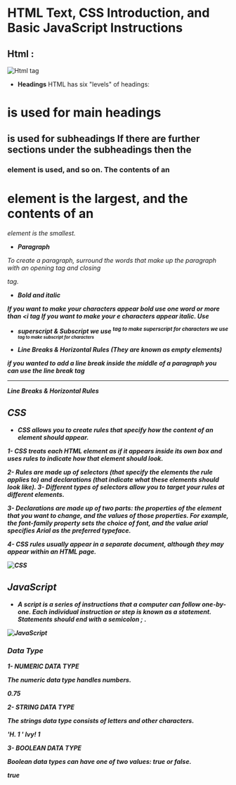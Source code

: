 # HTML Text, CSS Introduction, and Basic JavaScript Instructions

## Html :
![Html tag](https://miro.medium.com/max/834/1*btGyl3NCaO-QKLxq8KEDCA.png)

- **Headings**
HTML has six "levels" of headings: 
<h1> is used for main headings 
<h2> is used for subheadings If there are further sections under the subheadings then the <h3>
element is used, and so on.
The contents of an 
<h1>element is the largest, and the contents of an <h6>
element is the smallest.

- **Paragraph**
<P> To create a paragraph, surround the words that make up the paragraph with an opening 
tag and closing </p>
tag.

- ***Bold and italic***

<b> 

If you want to make your characters appear bold use <b> one word or more than </b><i
<i> tag
If you want to make your e characters appear italic. Use <I> </i>

- **superscript & Subscript**
we use <sup> tag to make superscript for characters 
we use <sub> tag to make subscript for characters 

- **Line Breaks & Horizontal Rules** (They are known as empty elements)
 <b />
if you wanted to add a line break inside the middle of a paragraph you can use the line break tag  
<hr />
Line Breaks & Horizontal Rules


## CSS

* CSS allows you to create rules that specify how the content of an element should appear.

1- CSS treats each HTML element as if it appears inside its own box and uses rules to indicate how that element should look. 

2- Rules are made up of selectors (that specify the elements the rule applies to) and declarations (that indicate what these elements should look like). 3- Different types of selectors allow you to target your rules at different elements.

3- Declarations are made up of two parts: the properties of the element that you want to change, and the values of those properties. For example, the font-family property sets the choice of font, and the value arial specifies Arial as the preferred typeface. 

4- CSS rules usually appear in a separate document, although they may appear within an HTML page.

![CSS](https://www.freetutorialsplus.com/css-tutorial/images/css-illustration.png)



## JavaScript
- A script is a series of instructions that a computer can follow one-by-one. 
Each individual instruction or step is known as a statement. 
Statements should end with a semicolon ; .


![JavaScript](https://res.cloudinary.com/practicaldev/image/fetch/s--_pyWGSyD--/c_imagga_scale,f_auto,fl_progressive,h_420,q_auto,w_1000/https://thepracticaldev.s3.amazonaws.com/i/w9u60357jk4ozdho7urq.jpg)

### Data Type

1- NUMERIC DATA TYPE    

The numeric data type handles 
numbers. 

0.75 


2- STRING DATA TYPE 

The strings data type consists of 
letters and other characters. 

'H. 1 ' Ivy! 1 

3- BOOLEAN DATA TYPE 

Boolean data types can have one 
of two values: true or false. 

true
